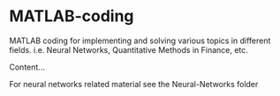 # MATLAB-coding
MATLAB coding for implementing and solving various topics in different fields. i.e. Neural Networks, Quantitative Methods in Finance, etc.

Content...

For neural networks related material see the Neural-Networks folder
